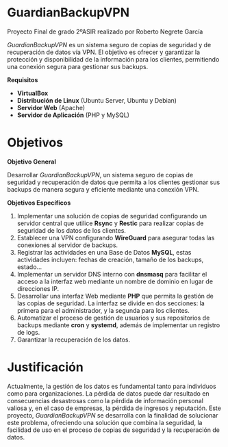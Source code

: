 # GuardianBackupVPN
Proyecto Final de grado 2ºASIR realizado por Roberto Negrete García

_GuardianBackupVPN_ es un sistema seguro de copias de seguridad y de recuperación de datos vía VPN. El objetivo es ofrecer y garantizar la protección y disponibilidad de la información para los clientes, permitiendo una conexión segura para gestionar sus backups.

**Requisitos**
  - **VirtualBox**
  - **Distribución de Linux** (Ubuntu Server, Ubuntu y Debian)
  - **Servidor Web** (Apache)
  - **Servidor de Aplicación** (PHP y MySQL)

# Objetivos
**Objetivo General**

Desarrollar _GuardianBackupVPN_, un sistema seguro de copias de seguridad y recuperación de datos que permita a los clientes gestionar sus backups de manera segura y eficiente mediante una conexión VPN.

**Objetivos Específicos**
1. Implementar una solución de copias de seguridad configurando un servidor central que utilice **Rsync** y **Restic** para realizar copias de seguridad de los datos de los clientes.
2. Establecer una VPN configurando **WireGuard** para asegurar todas las conexiones al servidor de backups.
3. Registrar las actividades en una Base de Datos **MySQL**, estas actividades incluyen: fechas de creación, tamaño de los backups, estado…
4. Implementar un servidor DNS interno con **dnsmasq** para facilitar el acceso a la interfaz web mediante un nombre de dominio en lugar de direcciones IP.
5. Desarrollar una interfaz Web mediante **PHP** que permita la gestión de las copias de seguridad. La interfaz se divide en dos secciones: la primera para el administrador, y la segunda para los clientes.
6. Automatizar el proceso de gestión de usuarios y sus repositorios de backups mediante **cron** y **systemd**, además de implementar un registro de logs.
7. Garantizar la recuperación de los datos.

# Justificación

Actualmente, la gestión de los datos es fundamental tanto para individuos como para organizaciones. La pérdida de datos puede dar resultado en consecuencias desastrosas como la pérdida de información personal valiosa y, en el caso de empresas, la pérdida de ingresos y reputación.
Este proyecto, _GuardianBackupVPN_ se desarrolla con la finalidad de solucionar este problema, ofreciendo una solución que combina la seguridad, la facilidad de uso en el proceso de copias de seguridad y la recuperación de datos.
